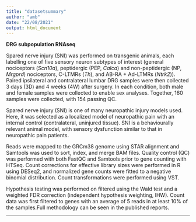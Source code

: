 ```yaml
---
title: "datasetsummary"
author: "amb"
date: "22/08/2021"
output: html_document
---
```


**DRG subpopulation RNAseq**

Spared nerve injury (SNI) was performed on transgenic animals, each labelling one of five sensory neuron subtypes of interest (general nociceptors (*Scn10a*), peptidergic (PEP, *Calca*) and non-peptidergic (NP, *Mrgprd*) nociceptors, C-LTMRs (*Th*), and AB-RA + Ad-LTMRs (*Ntrk2*)). Paired ipsilateral and contralateral lumbar DRG samples were then collected 3 days (3D) and 4 weeks (4W) after surgery. In each condition, both male and female samples were collected to enable sex analyses. Together, 160 samples were collected, with 154 passing QC.

Spared nerve injury (SNI) is one of many neuropathic injury models used. Here, it was selected as a localized model of neuropathic pain with an internal control (contralateral, uninjured tissue). SNI is a behaviourally relevant animal model, with sensory dysfunction similar to that in neuropathic pain patients. 

Reads were mapped to the GRCm38 genome using STAR alignment and Samtools was used to sort, index, and merge BAM files. Quality control (QC) was performed with both FastQC and Samtools prior to gene counting with HTSeq. Count corrections for effective library sizes were performed in R using DESeq2, and normalized gene counts were fitted to a negative binomial distribution. Count transformations were performed using VST.

Hypothesis testing was performed on filtered using the Wald test and a weighted FDR correction (independent hypothesis weighting, IHW). Count data was first filtered to genes with an average of 5 reads in at least 10% of the samples.Full methodology can be seen in the published reports.

---
